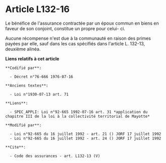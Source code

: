 # Article L132-16

Le bénéfice de l'assurance contractée par un époux commun en biens en faveur de son conjoint, constitue un propre pour celui-
ci. 

Aucune récompense n'est due à la communauté en raison des primes payées par elle, sauf dans les cas spécifiés dans l'article
L. 132-13, deuxième alinéa.

**Liens relatifs à cet article**

	**Codifié par**:

	  - Décret n°76-666 1976-07-16

	**Anciens textes**:

	  - Loi n°1930-07-13 art. 71

	**Liens**:

	  - SPEC_APPLI: Loi n°92-665 1992-07-16 art. 31 *application du chapitre III de la loi à la collectivité territorial de Mayotte*

	**Modifié par**:

	  - Loi n°92-665 du 16 juillet 1992 - art. 21 () JORF 17 juillet 1992
	  - Loi n°92-665 du 16 juillet 1992 - art. 24 () JORF 17 juillet 1992

	**Cite**:

	  - Code des assurances - art. L132-13 (V)
